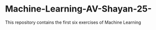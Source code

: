 # Machine-Learning-AV-Shayan-25-
This repository contains the first six exercises of Machine Learning
